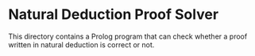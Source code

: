 # Natural Deduction Proof Solver

This directory contains a Prolog program that can check whether a proof written in natural deduction is correct or not.